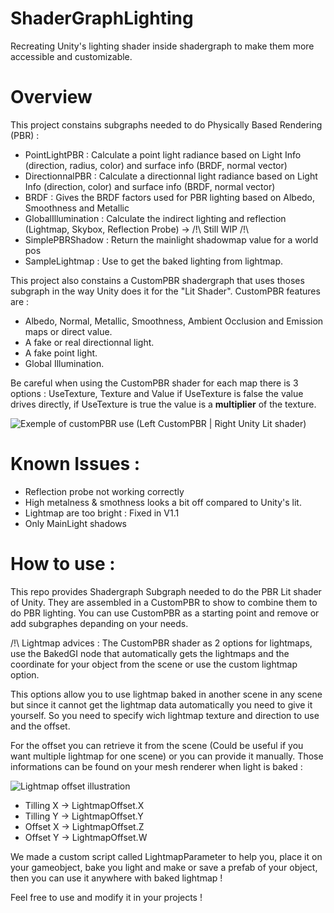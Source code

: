 # ShaderGraphLighting
Recreating Unity's lighting shader inside shadergraph to make them more accessible and customizable. 


# Overview 

This project constains subgraphs needed to do Physically Based Rendering (PBR) :
- PointLightPBR : Calculate a point light radiance based on Light Info (direction, radius, color) and surface info (BRDF, normal vector)
- DirectionnalPBR :  Calculate a directionnal light radiance based on Light Info (direction, color) and surface info (BRDF, normal vector)
- BRDF : Gives the BRDF factors used for PBR lighting based on Albedo, Smoothness and Metallic
- GlobalIllumination :  Calculate the indirect lighting and reflection (Lightmap, Skybox, Reflection Probe) -> /!\ Still WIP /!\
- SimplePBRShadow : Return the mainlight shadowmap value for a world pos
- SampleLightmap : Use to get the baked lighting from lightmap. 

This project also constains a CustomPBR shadergraph that uses thoses subgraph in the way Unity does it for the "Lit Shader". 
CustomPBR features are :
- Albedo, Normal, Metallic, Smoothness, Ambient Occlusion and Emission maps or direct value.
- A fake or real directionnal light.
- A fake point light.
- Global Illumination.

Be careful when using the CustomPBR shader for each map there is 3 options : UseTexture, Texture and Value if UseTexture is false the value drives directly, if UseTexture is true the value is a **multiplier** of the texture. 

![Exemple of customPBR use](https://i.imgur.com/kUUHSJw.jpeg)
(Left CustomPBR | Right Unity Lit shader)

# Known Issues :
- Reflection probe not working correctly
- High metalness & smothness looks a bit off compared to Unity's lit.
- Lightmap are too bright : Fixed in V1.1
- Only MainLight shadows 

# How to use :
This repo provides Shadergraph Subgraph needed to do the PBR Lit shader of Unity. They are assembled in a CustomPBR to show to combine them to do PBR lighting.
You can use CustomPBR as a starting point and remove or add subgraphes depanding on your needs. 

/!\ Lightmap advices :
The CustomPBR shader as 2 options for lightmaps, use the BakedGI node that automatically gets the lightmaps and the coordinate for your object from the scene or use the custom lightmap option.

This options allow you to use lightmap baked in another scene in any scene but since it cannot get the lightmap data automatically you need to give it yourself.
So you need to specify wich lightmap texture and direction to use and the offset.

For the offset you can retrieve it from the scene (Could be useful if you want multiple lightmap for one scene) or you can provide it manually. 
Those informations can be found on your mesh renderer when light is baked :

![Lightmap offset illustration](https://i.imgur.com/Y4vWHOa.png)

- Tilling X -> LightmapOffset.X
- Tilling Y -> LightmapOffset.Y
- Offset X -> LightmapOffset.Z
- Offset Y -> LightmapOffset.W 

We made a custom script called LightmapParameter to help you, place it on your gameobject, bake you light and make or save a prefab of your object, then you can use it anywhere with baked lightmap !

Feel free to use and modify it in your projects ! 
